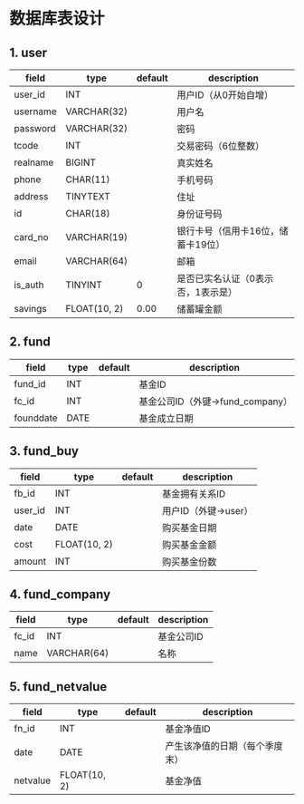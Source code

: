 # 数据库表设计

## 1. user
field     | type         | default | description
--------- | ------------ | ------- | -----------
user_id   | INT          |         | 用户ID（从0开始自增）
username  | VARCHAR(32)  |         | 用户名
password  | VARCHAR(32)  |         | 密码
tcode     | INT          |         | 交易密码（6位整数）
realname  | BIGINT       |         | 真实姓名
phone     | CHAR(11)     |         | 手机号码
address   | TINYTEXT     |         | 住址
id        | CHAR(18)     |         | 身份证号码
card_no   | VARCHAR(19)  |         | 银行卡号（信用卡16位，储蓄卡19位）
email     | VARCHAR(64)  |         | 邮箱
is_auth   | TINYINT      | 0       | 是否已实名认证（0表示否，1表示是）
savings   | FLOAT(10, 2) | 0.00    | 储蓄罐金额

## 2. fund
field     | type | default | description
--------- | ---- | ------- | -----------
fund_id   | INT  |         | 基金ID
fc_id     | INT  |         | 基金公司ID（外键->fund_company）
founddate | DATE |         | 基金成立日期

## 3. fund_buy
field   | type         | default | description
------- | ------------ | ------- | -----------
fb_id   | INT          |         | 基金拥有关系ID
user_id | INT          |         | 用户ID（外键->user）
date    | DATE         |         | 购买基金日期
cost    | FLOAT(10, 2) |         | 购买基金金额
amount  | INT          |         | 购买基金份数

## 4. fund_company
field | type        | default | description
----- | ----------- | ------- | -----------
fc_id | INT         |         | 基金公司ID
name  | VARCHAR(64) |         | 名称

## 5. fund_netvalue
field    | type         | default | description
-------- | ------------ | ------- | -----------
fn_id    | INT          |         | 基金净值ID
date     | DATE         |         | 产生该净值的日期（每个季度末）
netvalue | FLOAT(10, 2) |         | 基金净值

